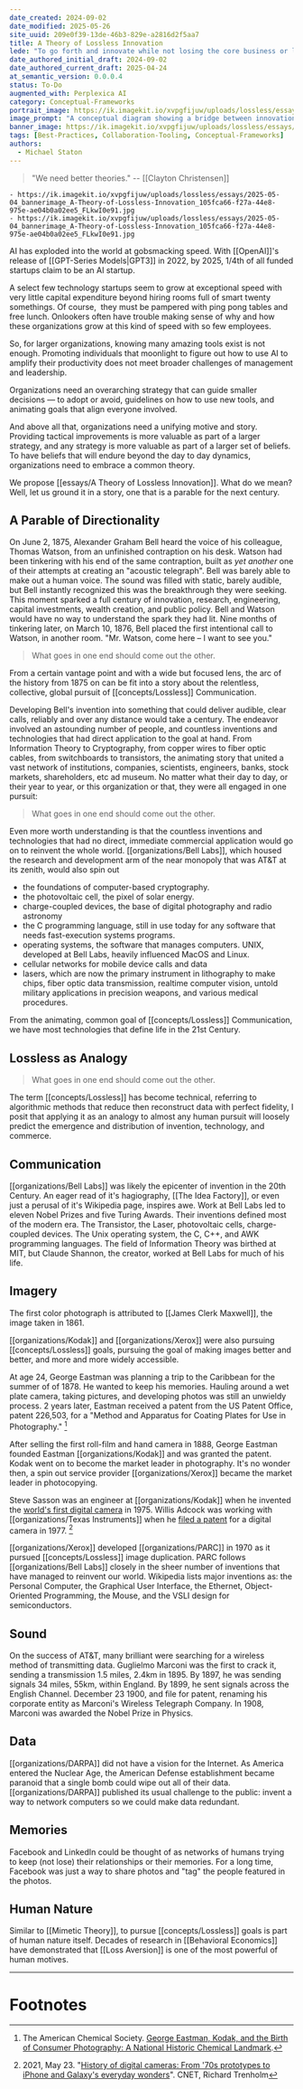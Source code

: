 ```yaml
---
date_created: 2024-09-02
date_modified: 2025-05-26
site_uuid: 209e0f39-13de-46b3-829e-a2816d2f5aa7
title: A Theory of Lossless Innovation
lede: "To go forth and innovate while not losing the core business or loyalty of the current customer base is the challenge of our new era."
date_authored_initial_draft: 2024-09-02
date_authored_current_draft: 2025-04-24
at_semantic_version: 0.0.0.4
status: To-Do
augmented_with: Perplexica AI
category: Conceptual-Frameworks
portrait_image: https://ik.imagekit.io/xvpgfijuw/uploads/lossless/essays/2025-05-04_portraitimage_A-Theory-of-Lossless-Innovation_edfa7ba7-abd5-4c2d-b89f-5caab074c01e_XpX7K0-BK.jpg
image_prompt: "A conceptual diagram showing a bridge between innovation and stability, with icons representing new ideas and customer loyalty. The style is clean and modern."
banner_image: https://ik.imagekit.io/xvpgfijuw/uploads/lossless/essays/2025-05-04_bannerimage_A-Theory-of-Lossless-Innovation_105fca66-f27a-44e8-975e-ae04b0a02ee5_FLkwI0e91.jpg
tags: [Best-Practices, Collaboration-Tooling, Conceptual-Frameworks]
authors:
  - Michael Staton
---
```


>"We need better theories." -- [[Clayton Christensen]]

```imageGallery
- https://ik.imagekit.io/xvpgfijuw/uploads/lossless/essays/2025-05-04_bannerimage_A-Theory-of-Lossless-Innovation_105fca66-f27a-44e8-975e-ae04b0a02ee5_FLkwI0e91.jpg
- https://ik.imagekit.io/xvpgfijuw/uploads/lossless/essays/2025-05-04_bannerimage_A-Theory-of-Lossless-Innovation_105fca66-f27a-44e8-975e-ae04b0a02ee5_FLkwI0e91.jpg
```

AI has exploded into the world at gobsmacking speed. With [[OpenAI]]'s release of [[GPT-Series Models|GPT3]] in 2022, by 2025, 1/4th of all funded startups claim to be an AI startup.   

A select few technology startups seem to grow at exceptional speed with very little capital expenditure beyond hiring rooms full of smart twenty somethings. Of course,  they must be pampered with ping pong tables and free lunch. Onlookers often have trouble making sense of why and how these organizations grow at this kind of speed with so few employees.

So, for larger organizations, knowing many amazing tools exist is not enough.  Promoting individuals that moonlight to figure out how to use AI to amplify their productivity does not meet broader challenges of management and leadership. 

Organizations need an overarching strategy that can guide smaller decisions — to adopt or avoid, guidelines on how to use new tools, and animating goals that align everyone involved.

And above all that, organizations need a unifying motive and story.  Providing tactical improvements is more valuable as part of a larger strategy, and any strategy is more valuable as part of a larger set of beliefs.  To have beliefs that will endure beyond the day to day dynamics, organizations need to embrace a common theory. 

We propose [[essays/A Theory of Lossless Innovation]].  What do we mean?  Well, let us ground it in a story, one that is a parable for the next century.  

## A Parable of Directionality

On June 2, 1875, Alexander Graham Bell heard the voice of his colleague, Thomas Watson, from an unfinished contraption on his desk. Watson had been tinkering with his end of the same contraption, built as *yet another* one of their attempts at creating an "acoustic telegraph".  Bell was barely able to make out a human voice. The sound was filled with static, barely audible, but Bell instantly recognized this was the breakthrough they were seeking. This moment sparked a full century of innovation, research, engineering, capital investments, wealth creation, and public policy. Bell and Watson would have no way to understand the spark they had lit. Nine months of tinkering later, on March 10, 1876, Bell placed the first intentional call to Watson, in another room.  "Mr. Watson, come here – I want to see you."

> What goes in one end should come out the other.  

From a certain vantage point and with a wide but focused lens, the arc of the history from 1875 on can be fit into a story about the relentless, collective, global pursuit of [[concepts/Lossless]] Communication. 

Developing Bell's invention into something that could deliver audible, clear calls, reliably and over any distance would take a century.  The endeavor involved an astounding number of people, and countless inventions and technologies that had direct application to the goal at hand. From Information Theory to Cryptography, from copper wires to fiber optic cables, from switchboards to transistors, the animating story that united a vast network of institutions, companies, scientists, engineers, banks, stock markets, shareholders, etc ad museum.  No matter what their day to day, or their year to year, or this organization or that, they were all engaged in one pursuit: 

> What goes in one end should come out the other. 

Even more worth understanding is that the countless inventions and technologies that had no direct, immediate commercial application would go on to reinvent the whole world.  [[organizations/Bell Labs]], which housed the research and development arm of the near monopoly that was AT&T at its zenith, would also spin out
- the foundations of computer-based cryptography.
- the photovoltaic cell, the pixel of solar energy. 
- charge-coupled devices, the base of digital photography and radio astronomy
- the C programming language, still in use today for any software that needs fast-execution systems programs. 
- operating systems, the software that manages computers.  UNIX, developed at Bell Labs, heavily influenced MacOS and Linux.
- cellular networks for mobile device calls and data
- lasers, which are now the primary instrument in lithography to make chips, fiber optic data transmission, realtime computer vision, untold military applications in precision weapons, and various medical procedures. 

From the animating, common goal of [[concepts/Lossless]] Communication, we have most technologies that define life in the 21st Century.  

## Lossless as Analogy

>What goes in one end should come out the other. 

The term [[concepts/Lossless]] has become technical, referring to algorithmic methods that reduce then reconstruct data with perfect fidelity, I posit that applying it as an analogy to almost any human pursuit will loosely predict the emergence and distribution of invention, technology, and commerce. 

## Communication
[[organizations/Bell Labs]] was likely the epicenter of invention in the 20th Century. An eager read of it's hagiography, [[The Idea Factory]], or even just a perusal of it's Wikipedia page, inspires awe. Work at Bell Labs led to eleven Nobel Prizes and five Turing Awards. Their inventions defined most of the modern era. The Transistor, the Laser, photovoltaic cells, charge-coupled devices. The Unix operating system, the C, C++, and AWK programming languages. The field of Information Theory was birthed at MIT, but Claude Shannon, the creator, worked at Bell Labs for much of his life.  

## Imagery

The first color photograph is attributed to [[James Clerk Maxwell]], the image taken in 1861. 

[[organizations/Kodak]] and [[organizations/Xerox]] were also pursuing [[concepts/Lossless]] goals, pursuing the goal of making images better and better, and more and more widely accessible.  

At age 24, George Eastman was planning a trip to the Caribbean for the summer of of 1878. He wanted to keep his memories. Hauling around a wet plate camera, taking pictures, and developing photos was still an unwieldy process.  2 years later, Eastman received a patent from the US Patent Office, patent 226,503, for a "Method and Apparatus for Coating Plates for Use in Photography." [^1]

After selling the first roll-film and hand camera in 1888, George Eastman founded Eastman [[organizations/Kodak]] and was granted the patent. Kodak went on to become the market leader in photography.  It's no wonder then, a spin out service provider [[organizations/Xerox]] became the market leader in photocopying.  

Steve Sasson was an engineer at [[organizations/Kodak]] when he invented the [world's first digital camera](https://www.freepatentsonline.com/4131919.html) in 1975. Willis Adcock was working with [[organizations/Texas Instruments]] when he [filed a patent](https://www.freepatentsonline.com/4057830.html) for a digital camera in 1977. [^2]   

[[organizations/Xerox]] developed [[organizations/PARC]] in 1970 as it pursued [[concepts/Lossless]] image duplication. PARC follows [[organizations/Bell Labs]] closely in the sheer number of inventions that have managed to reinvent our world. Wikipedia lists major inventions as: the Personal Computer, the Graphical User Interface, the Ethernet, Object-Oriented Programming, the Mouse, and the VSLI design for semiconductors. 

## Sound

On the success of AT&T, many brilliant  were searching for a wireless method of transmitting data.  Guglielmo Marconi was the first to crack it, sending a transmission 1.5 miles, 2.4km in 1895. By 1897, he was sending signals 34 miles, 55km, within England. By 1899, he sent signals across the English Channel. December 23 1900, and file for patent, renaming his corporate entity as Marconi's Wireless Telegraph Company.  In 1908, Marconi was awarded the Nobel Prize in Physics. 



## Data

[[organizations/DARPA]] did not have a vision for the Internet.  As America entered the Nuclear Age, the American Defense establishment became paranoid that a single bomb could wipe out all of their data.  [[organizations/DARPA]] published its usual challenge to the public: invent a way to network computers so we could make data redundant. 

## Memories

Facebook and LinkedIn could be thought of as networks of humans trying to keep (not lose) their relationships or their memories. For a long time, Facebook was just a way to share photos and "tag" the people featured in the photos. 


## Human Nature

Similar to [[Mimetic Theory]], to pursue [[concepts/Lossless]] goals is part of human nature itself.  Decades of research in [[Behavioral Economics]] have demonstrated that [[Loss Aversion]] is one of the most powerful of human motives. 

***
# Footnotes

[^1]:  The American Chemical Society. [George Eastman, Kodak, and the Birth of Consumer Photography: A National Historic Chemical Landmark](https://www.acs.org/education/whatischemistry/landmarks/eastman-kodak.html). 
[^2]: 2021, May 23. "[History of digital cameras: From '70s prototypes to iPhone and Galaxy's everyday wonders](https://www.cnet.com/tech/computing/history-of-digital-cameras-from-70s-prototypes-to-iphone-and-galaxys-everyday-wonders/)". CNET, Richard Trenholm
